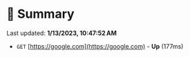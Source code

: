 # 📖 Summary
Last updated: **1/13/2023, 10:47:52 AM**

- `GET` [https://google.com](https://google.com) - **Up** (177ms)
